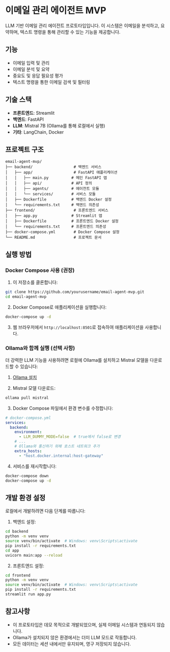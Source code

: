 # 이메일 관리 에이전트 MVP

LLM 기반 이메일 관리 에이전트 프로토타입입니다. 이 시스템은 이메일을 분석하고, 요약하며, 텍스트 명령을 통해 관리할 수 있는 기능을 제공합니다.

## 기능

- 이메일 입력 및 관리
- 이메일 분석 및 요약
- 중요도 및 응답 필요성 평가
- 텍스트 명령을 통한 이메일 검색 및 필터링

## 기술 스택

- **프론트엔드**: Streamlit
- **백엔드**: FastAPI
- **LLM**: Mistral 7B (Ollama를 통해 로컬에서 실행)
- **기타**: LangChain, Docker

## 프로젝트 구조

```
email-agent-mvp/
├── backend/                  # 백엔드 서비스
│   ├── app/                  # FastAPI 애플리케이션
│   │   ├── main.py          # 메인 FastAPI 앱
│   │   ├── api/             # API 정의
│   │   ├── agents/          # 에이전트 모듈
│   │   └── services/        # 서비스 모듈
│   ├── Dockerfile           # 백엔드 Docker 설정
│   └── requirements.txt     # 백엔드 의존성
├── frontend/                 # 프론트엔드 서비스
│   ├── app.py               # Streamlit 앱
│   ├── Dockerfile           # 프론트엔드 Docker 설정
│   └── requirements.txt     # 프론트엔드 의존성
├── docker-compose.yml        # Docker Compose 설정
└── README.md                 # 프로젝트 문서
```

## 실행 방법

### Docker Compose 사용 (권장)

1. 이 저장소를 클론합니다:
```bash
git clone https://github.com/yourusername/email-agent-mvp.git
cd email-agent-mvp
```

2. Docker Compose로 애플리케이션을 실행합니다:
```bash
docker-compose up -d
```

3. 웹 브라우저에서 `http://localhost:8501`로 접속하여 애플리케이션을 사용합니다.

### Ollama와 함께 실행 (선택 사항)

더 강력한 LLM 기능을 사용하려면 로컬에 Ollama를 설치하고 Mistral 모델을 다운로드할 수 있습니다:

1. [Ollama 설치](https://ollama.ai/download)

2. Mistral 모델 다운로드:
```bash
ollama pull mistral
```

3. Docker Compose 파일에서 환경 변수를 수정합니다:
```yaml
# docker-compose.yml
services:
  backend:
    environment:
      - LLM_DUMMY_MODE=false  # true에서 false로 변경
    # ...
    # Ollama와 통신하기 위해 호스트 네트워크 추가
    extra_hosts:
      - "host.docker.internal:host-gateway"
```

4. 서비스를 재시작합니다:
```bash
docker-compose down
docker-compose up -d
```

## 개발 환경 설정

로컬에서 개발하려면 다음 단계를 따릅니다:

1. 백엔드 설정:
```bash
cd backend
python -m venv venv
source venv/bin/activate  # Windows: venv\Scripts\activate
pip install -r requirements.txt
cd app
uvicorn main:app --reload
```

2. 프론트엔드 설정:
```bash
cd frontend
python -m venv venv
source venv/bin/activate  # Windows: venv\Scripts\activate
pip install -r requirements.txt
streamlit run app.py
```

## 참고사항

- 이 프로토타입은 데모 목적으로 개발되었으며, 실제 이메일 시스템과 연동되지 않습니다.
- Ollama가 설치되지 않은 환경에서는 더미 LLM 모드로 작동합니다.
- 모든 데이터는 세션 내에서만 유지되며, 영구 저장되지 않습니다.
